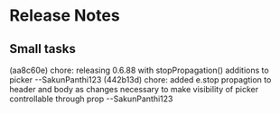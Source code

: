 
# Release Notes

## Small tasks
(aa8c60e) chore: releasing 0.6.88 with stopPropagation() additions to picker --SakunPanthi123
(442b13d) chore: added e.stop propagtion to header and body as changes necessary to make visibility of picker controllable through prop --SakunPanthi123

